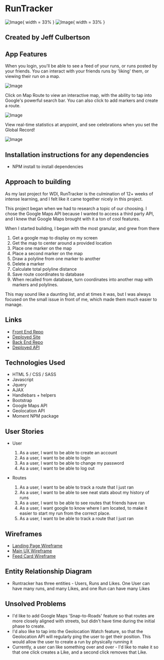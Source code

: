  # RunTracker

![Image](http://i.imgur.com/4kIxBWW.png){ width = 33% }
![Image](http://i.imgur.com/4kIxBWW.png){ width = 33% }
## Created by Jeff Culbertson

## App Features

When you login, you'll be able to see a feed of your runs, or runs posted by
your friends.  You can interact with your friends runs by 'liking' them, or viewing
their run on a map.

![Image](http://i.imgur.com/rJ7Csub.png)

Click on Map Route to view an interactive map, with the ability to tap into Google's
powerful search bar.  You can also click to add markers and create a route.

![Image](http://i.imgur.com/iZhZSlA.png)

View real-time statistics at anypoint, and see celebrations when you set the Global Record!

![Image](http://i.imgur.com/BkqM6nH.png)

## Installation instructions for any dependencies
* NPM install to install dependencies

## Approach to building

As my last project for WDI, RunTracker is the culmination of 12+ weeks of intense
learning, and I felt like it came together nicely in this project.

This project began when we had to research a topic of our choosing.  I chose the
Google Maps API because I wanted to access a third party API, and I knew that
Google Maps brought with it a ton of cool features.

When I started building, I began with the most granular, and grew from there
  1. Get a google map to display on my screen
  2. Get the map to center around a provided location
  3. Place one marker on the map
  4. Place a second marker on the map
  5. Draw a polyline from one marker to another
  6. Delete a marker
  7. Calculate total polyline distance
  8. Save route coordinates to database
  9. When recalled from database, turn coordinates into another map with markers and
  polylines.

This may sound like a daunting list, and at times it was, but I was always focused
on the small issue in front of me, which made them much easier to manage.

## Links
* [Front End Repo](https://github.com/jbculbertson/map-my-run)
* [Deployed Site](https://jbculbertson.github.io/map-my-run/)
* [Back End Repo](https://github.com/jbculbertson/run-tracker-back)
* [Deployed API](https://glacial-oasis-55159.herokuapp.com)


## Technologies Used

  * HTML 5 / CSS / SASS
  * Javascript
  * Jquery
  * AJAX
  * Handlebars + helpers
  * Bootstrap
  * Google Maps API
  * Geolocation API
  * Moment NPM package

## User Stories

* User
  1. As a user, I want to be able to create an account
  2. As a user, I want to be able to login
  3. As a user, I want to be able to change my password
  4. As a user, I want to be able to log out

* Routes
  1. As a user, I want to be able to track a route that I just ran
  2. As a user, I want to be able to see neat stats about my history of runs
  3. As a user, I want to be able to see routes that friends have ran
  4. As a user, I want google to know where I am located, to make it easier to
    start my run from the correct place.
  5. As a user, I want to be able to track a route that I just ran

## Wireframes

* [Landing Page Wireframe](http://i.imgur.com/U7rJuzb.jpg)
* [Main UX Wireframe](http://i.imgur.com/RKaltDO.jpg)
* [Feed Card Wireframe](http://i.imgur.com/g4RYGAI.jpg)

## Entity Relationship Diagram
  * Runtracker has three entities - Users, Runs and Likes.  One User can have many runs,
  and many Likes, and one Run can have many Likes

## Unsolved Problems
  * I'd like to add Google Maps 'Snap-to-Roads' feature so that routes are more closely
  aligned with streets, but didn't have time during the initial phase to create.
  * I'd also like to tap into the Geolocation Watch feature, so that the Geolocation
  API will regularly ping the user to get their position.  This would allow the user
  to create a run by physically running it
  * Currently, a user can like something over and over - I'd like to make it so that
  one click creates a Like, and a second click removes that Like.
